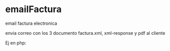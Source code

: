# emailFactura
email factura electronica

envia correo con los 3 documento factura.xml, xml-response y pdf al cliente

Ej en php:
<?
emailFactura("50621021800112610049300100001010000011681100011681");

----------------------------------------------
para configurar el servidor de correos crear un archivo.ini con los siguientes datos

* [email]
*   host = smtp.gmail.com
*   username = xxxxxxxxx@gmail.com
*   password = ppppppp
*   from =  xxxxxx@gmail.com
*   from_url = 'xxxxxxx.com'
----------------------------------------------

la configuracion de los directorios de templates,facturas y configuracion del email esta en: config.ini

* [dirs]
*   template_dir = ./template/
*   facturas_dir = ./Facturas/
*   email_dir = ../emailconfig/email_config.ini

----------------------------------------------

las dependecias de este proyecto estan en composer

----------------------------------------------

se recomienda aumentar el uso de memoria en php.ini para la creacion del pdf
memory_limit = 256M
